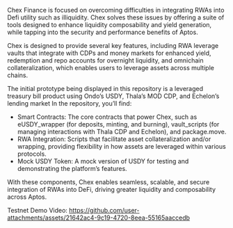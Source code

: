 Chex Finance is focused on overcoming difficulties in integrating RWAs into Defi utility such as illiquidity. Chex solves these issues by offering a suite of tools designed to enhance liquidity composability and yield generation, while tapping into the security and performance benefits of Aptos.

Chex is designed to provide several key features, including RWA leverage vaults that integrate with CDPs and money markets for enhanced yield, redemption and repo accounts for overnight liquidity, and omnichain collateralization, which enables users to leverage assets across multiple chains. 

The initial prototype being displayed in this repository is a leveraged treasury bill product using Ondo’s USDY, Thala’s MOD CDP, and Echelon’s lending market
In the repository, you’ll find:

- Smart Contracts: The core contracts that power Chex, such as eUSDY_wrapper (for deposits, minting, and burning), vault_scripts (for managing interactions with Thala CDP and Echelon), and package.move.
- RWA Integration: Scripts that facilitate asset collateralization and/or wrapping, providing flexibility in how assets are leveraged within various protocols.
- Mock USDY Token: A mock version of USDY for testing and demonstrating the platform’s features.

With these components, Chex enables seamless, scalable, and secure integration of RWAs into DeFi, driving greater liquidity and composability across Aptos.

Testnet Demo Video:
https://github.com/user-attachments/assets/21642ac4-9c19-4720-8eea-55165aaccedb

